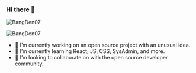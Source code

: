 ### Hi there 👋

<!--
**bangden07/bangden07** is a ✨ _special_ ✨ repository because its `README.md` (this file) appears on your GitHub profile. 

Here are some ideas to get you started: -->
![BangDen07](https://github-readme-stats.vercel.app/api/top-langs/?username=bangden07&show_icons=true&layout=compact)

![BangDen07](https://github-readme-stats.vercel.app/api?username=bangden07&show_icons=true&layout=compact)

- 🔭 I’m currently working on an open source project with an unusual idea.
- 🌱 I’m currently learning React, JS, CSS, SysAdmin, and more.
- 👯 I’m looking to collaborate on with the open source developer community.
<!-- - 🤔 I’m looking for help with ...
- 💬 Ask me about ...
- 📫 How to reach me: ...
- 😄 Pronouns: ...
- ⚡ Fun fact: ...
-->

